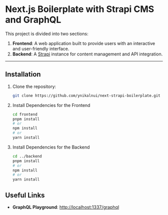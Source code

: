 # Next.js Boilerplate with Strapi CMS and GraphQL

This project is divided into two sections:

1. **Frontend**: A web application built to provide users with an interactive and user-friendly interface.
2. **Backend**: A [Strapi](https://strapi.io/) instance for content management and API integration.

---

## Installation

1. Clone the repository:

   ```bash
   git clone https://github.com/ynikalnui/next-strapi-boilerplate.git

2. Install Dependencies for the Frontend
   
     ```bash
     cd frontend
     pnpm install
     # or
     npm install
     # or
     yarn install

3. Install Dependencies for the Backend

     ```bash
     cd ../backend
     pnpm install
     # or
     npm install
     # or
     yarn install

## Useful Links
- **GraphQL Playground**: [http://localhost:1337/graphql](http://localhost:1337/graphql)
